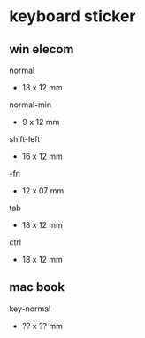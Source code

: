 
# keyboard sticker


## win elecom

normal
- 13 x 12 mm

normal-min
-  9 x 12 mm

shift-left
- 16 x 12 mm

-fn
- 12 x 07 mm

tab
- 18 x 12 mm


ctrl
- 18 x 12 mm


## mac book

key-normal
- ?? x ?? mm




